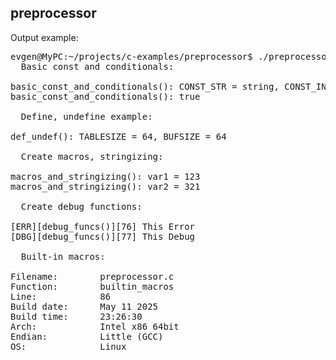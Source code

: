 ## preprocessor

Output example:

<pre>
evgen@MyPC:~/projects/c-examples/preprocessor$ ./preprocessor
  Basic const and conditionals:

basic_const_and_conditionals(): CONST_STR = string, CONST_INT = 123
basic_const_and_conditionals(): true

  Define, undefine example:

def_undef(): TABLESIZE = 64, BUFSIZE = 64

  Create macros, stringizing:

macros_and_stringizing(): var1 = 123
macros_and_stringizing(): var2 = 321

  Create debug functions:

[ERR][debug_funcs()][76] This Error
[DBG][debug_funcs()][77] This Debug

  Built-in macros:

Filename:        preprocessor.c
Function:        builtin_macros
Line:            86
Build date:      May 11 2025
Build time:      23:26:30
Arch:            Intel x86 64bit
Endian:          Little (GCC)
OS:              Linux
</pre>
